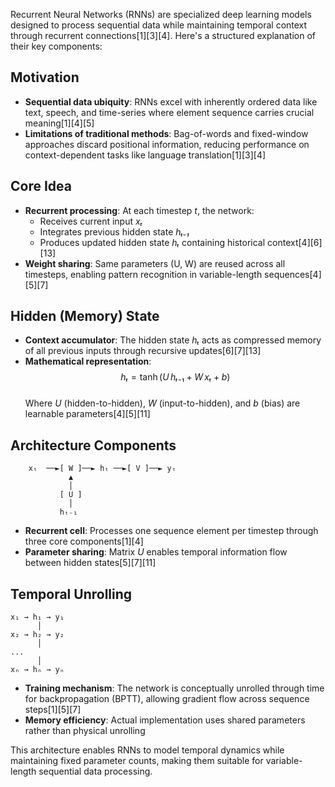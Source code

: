 Recurrent Neural Networks (RNNs) are specialized deep learning models designed to process sequential data while maintaining temporal context through recurrent connections[1][3][4]. Here's a structured explanation of their key components:

## Motivation  
- **Sequential data ubiquity**: RNNs excel with inherently ordered data like text, speech, and time-series where element sequence carries crucial meaning[1][4][5]  
- **Limitations of traditional methods**: Bag-of-words and fixed-window approaches discard positional information, reducing performance on context-dependent tasks like language translation[1][3][4]  

## Core Idea  
- **Recurrent processing**: At each timestep *t*, the network:  
  - Receives current input *xₜ*  
  - Integrates previous hidden state *hₜ₋₁*  
  - Produces updated hidden state *hₜ* containing historical context[4][6][13]  
- **Weight sharing**: Same parameters (U, W) are reused across all timesteps, enabling pattern recognition in variable-length sequences[4][5][7]  

## Hidden (Memory) State  
- **Context accumulator**: The hidden state *hₜ* acts as compressed memory of all previous inputs through recursive updates[6][7][13]  
- **Mathematical representation**:  
  $$
    hₜ = \tanh\bigl(U\,hₜ₋₁ \;+\; W\,xₜ \;+\; b\bigr)
  $$  
  Where *U* (hidden-to-hidden), *W* (input-to-hidden), and *b* (bias) are learnable parameters[4][5][11]  

## Architecture Components  
```
    xₜ  ──►[ W ]──► hₜ ──►[ V ]──► yₜ
             ▲
             │
           [ U ]
             │
           hₜ₋₁
```
- **Recurrent cell**: Processes one sequence element per timestep through three core components[1][4]  
- **Parameter sharing**: Matrix *U* enables temporal information flow between hidden states[5][7][11]  

## Temporal Unrolling  
```
x₁ → h₁ → y₁
      │
x₂ → h₂ → y₂
      │
...  
      │
xₙ → hₙ → yₙ
```
- **Training mechanism**: The network is conceptually unrolled through time for backpropagation (BPTT), allowing gradient flow across sequence steps[1][5][7]  
- **Memory efficiency**: Actual implementation uses shared parameters rather than physical unrolling 

This architecture enables RNNs to model temporal dynamics while maintaining fixed parameter counts, making them suitable for variable-length sequential data processing.